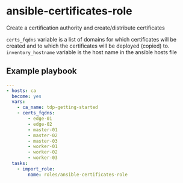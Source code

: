# ansible-certificates-role

Create a certification authority and create/distribute certificates

`certs_fqdns` variable is a list of domains for which certificates will be created and to which the certificates will be deployed (copied) to.
`inventory_hostname` variable is the host name in the ansible hosts file

## Example playbook

```yaml
---
- hosts: ca
  become: yes
  vars:
    - ca_name: tdp-getting-started
    - certs_fqdns:
        - edge-01
        - edge-02
        - master-01
        - master-02
        - master-03
        - worker-01
        - worker-02
        - worker-03
  tasks:
    - import_role:
        name: roles/ansible-certificates-role
```
